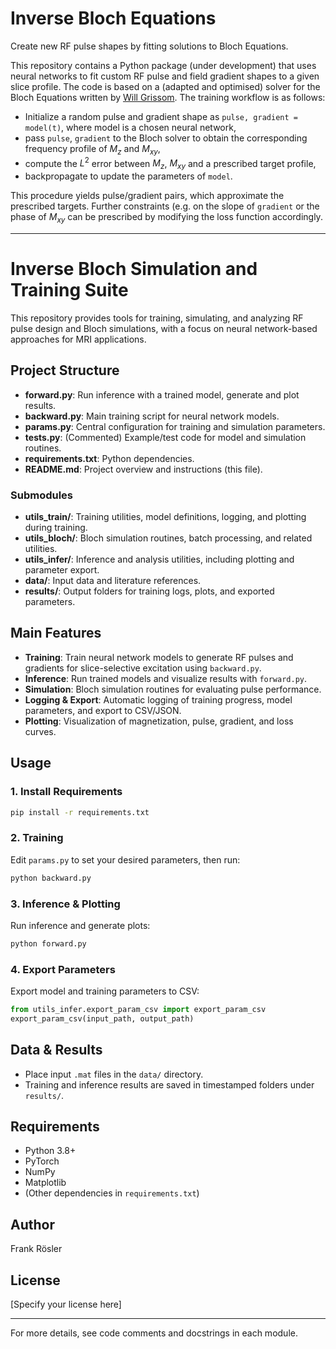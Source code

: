 # Inverse Bloch Equations
Create new RF pulse shapes by fitting solutions to Bloch Equations.

This repository contains a Python package (under development) that uses neural networks to fit custom RF pulse and field gradient shapes to a given slice profile. The code is based on a (adapted and optimised) solver for the Bloch Equations written by [Will Grissom](https://www.vanderbilt.edu/vise/visepeople/will-grissom/). The training workflow is as follows:

* Initialize a random pulse and gradient shape as `pulse, gradient = model(t)`, where model is a chosen neural network,
* pass `pulse`, `gradient` to the Bloch solver to obtain the corresponding frequency profile of $M_z$ and $M_{xy}$,
* compute the $L^2$ error between $M_z$, $M_{xy}$ and a prescribed target profile,
* backpropagate to update the parameters of `model`.

This procedure yields pulse/gradient pairs, which approximate the prescribed targets. Further constraints (e.g. on the slope of `gradient` or the phase of $M_{xy}$ can be prescribed by modifying the loss function accordingly.

---

# Inverse Bloch Simulation and Training Suite

This repository provides tools for training, simulating, and analyzing RF pulse design and Bloch simulations, with a focus on neural network-based approaches for MRI applications.

## Project Structure

- **forward.py**: Run inference with a trained model, generate and plot results.
- **backward.py**: Main training script for neural network models.
- **params.py**: Central configuration for training and simulation parameters.
- **tests.py**: (Commented) Example/test code for model and simulation routines.
- **requirements.txt**: Python dependencies.
- **README.md**: Project overview and instructions (this file).

### Submodules
- **utils_train/**: Training utilities, model definitions, logging, and plotting during training.
- **utils_bloch/**: Bloch simulation routines, batch processing, and related utilities.
- **utils_infer/**: Inference and analysis utilities, including plotting and parameter export.
- **data/**: Input data and literature references.
- **results/**: Output folders for training logs, plots, and exported parameters.

## Main Features

- **Training**: Train neural network models to generate RF pulses and gradients for slice-selective excitation using `backward.py`.
- **Inference**: Run trained models and visualize results with `forward.py`.
- **Simulation**: Bloch simulation routines for evaluating pulse performance.
- **Logging & Export**: Automatic logging of training progress, model parameters, and export to CSV/JSON.
- **Plotting**: Visualization of magnetization, pulse, gradient, and loss curves.

## Usage

### 1. Install Requirements
```bash
pip install -r requirements.txt
```

### 2. Training
Edit `params.py` to set your desired parameters, then run:
```bash
python backward.py
```

### 3. Inference & Plotting
Run inference and generate plots:
```bash
python forward.py
```

### 4. Export Parameters
Export model and training parameters to CSV:
```python
from utils_infer.export_param_csv import export_param_csv
export_param_csv(input_path, output_path)
```

## Data & Results
- Place input `.mat` files in the `data/` directory.
- Training and inference results are saved in timestamped folders under `results/`.

## Requirements
- Python 3.8+
- PyTorch
- NumPy
- Matplotlib
- (Other dependencies in `requirements.txt`)

## Author
Frank Rösler

## License
[Specify your license here]

---
For more details, see code comments and docstrings in each module.
